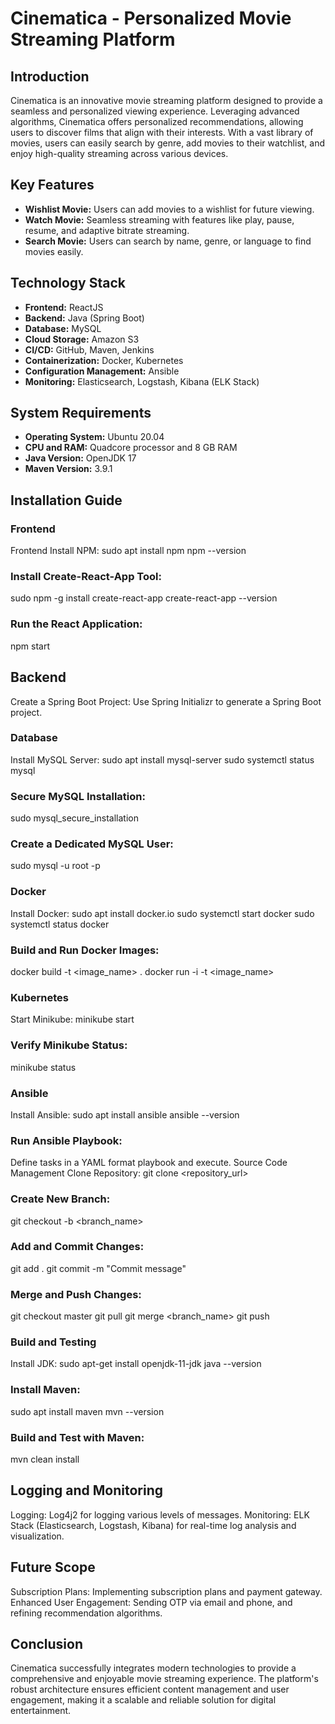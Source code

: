 # Cinematica - Personalized Movie Streaming Platform

## Introduction

Cinematica is an innovative movie streaming platform designed to provide a seamless and personalized viewing experience. Leveraging advanced algorithms, Cinematica offers personalized recommendations, allowing users to discover films that align with their interests. With a vast library of movies, users can easily search by genre, add movies to their watchlist, and enjoy high-quality streaming across various devices.

## Key Features

- **Wishlist Movie:** Users can add movies to a wishlist for future viewing.
- **Watch Movie:** Seamless streaming with features like play, pause, resume, and adaptive bitrate streaming.
- **Search Movie:** Users can search by name, genre, or language to find movies easily.

## Technology Stack

- **Frontend:** ReactJS
- **Backend:** Java (Spring Boot)
- **Database:** MySQL
- **Cloud Storage:** Amazon S3
- **CI/CD:** GitHub, Maven, Jenkins
- **Containerization:** Docker, Kubernetes
- **Configuration Management:** Ansible
- **Monitoring:** Elasticsearch, Logstash, Kibana (ELK Stack)

## System Requirements

- **Operating System:** Ubuntu 20.04
- **CPU and RAM:** Quadcore processor and 8 GB RAM
- **Java Version:** OpenJDK 17
- **Maven Version:** 3.9.1

## Installation Guide

### Frontend
Frontend
Install NPM:
sudo apt install npm
npm --version

### Install Create-React-App Tool:
sudo npm -g install create-react-app
create-react-app --version

### Run the React Application:
npm start

## Backend
Create a Spring Boot Project:
Use Spring Initializr to generate a Spring Boot project.
### Database
Install MySQL Server:
sudo apt install mysql-server
sudo systemctl status mysql

### Secure MySQL Installation:
sudo mysql_secure_installation

### Create a Dedicated MySQL User:
sudo mysql -u root -p

### Docker
Install Docker:
sudo apt install docker.io
sudo systemctl start docker
sudo systemctl status docker

### Build and Run Docker Images:
docker build -t <image_name> .
docker run -i -t <image_name>

### Kubernetes
Start Minikube:
minikube start

### Verify Minikube Status:
minikube status

### Ansible
Install Ansible:
sudo apt install ansible
ansible --version

### Run Ansible Playbook:
Define tasks in a YAML format playbook and execute.
Source Code Management
Clone Repository:
git clone <repository_url>

### Create New Branch:
git checkout -b <branch_name>

### Add and Commit Changes:
git add .
git commit -m "Commit message"

### Merge and Push Changes:
git checkout master
git pull
git merge <branch_name>
git push

### Build and Testing
Install JDK:
sudo apt-get install openjdk-11-jdk
java --version

### Install Maven:
sudo apt install maven
mvn --version

### Build and Test with Maven:
mvn clean install

## Logging and Monitoring
Logging: Log4j2 for logging various levels of messages.
Monitoring: ELK Stack (Elasticsearch, Logstash, Kibana) for real-time log analysis and visualization.

## Future Scope
Subscription Plans: Implementing subscription plans and payment gateway.
Enhanced User Engagement: Sending OTP via email and phone, and refining recommendation algorithms.

## Conclusion
Cinematica successfully integrates modern technologies to provide a comprehensive and enjoyable movie streaming experience. The platform's robust architecture ensures efficient content management and user engagement, making it a scalable and reliable solution for digital entertainment.


